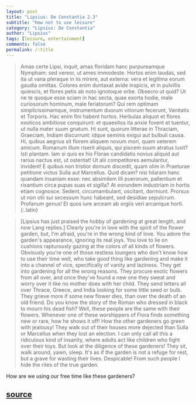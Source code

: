 ```yaml
---
layout: post
title: "Lipsius: De Constantia 2.3"
subtitle: "How not to use leisure"
category: "Lipsius: De Constantia"
author: "Lipsius"
tags: [leisure, entertainment]
comments: false
permalink: /:title
---
```


> Amas certe Lipsi, inquit, amas floridam hanc purpureamque Nympham: sed vereor, ut ames immodeste. Hortos enim laudas, sed ita ut vana pleraque in iis mirere, aut externa: vera et legitima eorum gaudia omittas. Colores enim duntaxat avide inspicis, et in pulvillis quiescis, et flores petis ab noto ignotoque orbe. Obsecro ut quid? Ut ne te quoque esse sciam in hac secta, quae exorta hodie, male curiosorum hominum, male feriatorum? Qui rem optimam simplicissimamque, instrumentum duorum vitiorum fecerunt, Vanitatis et Torporis. Hac enim fini habent hortos. Herbulas aliquot et flores exoticos ambitiose conquirunt: et quaesitos ita anxie fovent et tuentur, ut nulla mater suum gnatum. Hi sunt, quorum litterae in Thraciam, Graeciam, Indiam discurrunt: idque seminis exigui aut bulbuli causa. Hi, quibus aegrius sit florem aliquem novum mori, quam veterem amicum. Romanum illum riserit aliquis, qui piscem suum atratus luxit? Isti plantam. Iam si quis ex his Florae candidatis novius aliquid aut rarius nactus est, ut ostentat! Ut alii competitores aemulantur, invident! E quibus non tristior domum discedit, quam olim in Praeturae petitione victus Sulla aut Marcellus. Quid dicam? nisi hilaram hanc quandam insaniam esse: nec absimilem illi puerorum, pallentium et rixantium circa pupas suas et sigilla? At eorundem industriam in hortis etiam cognosce. Sedent, circumambulant, oscitant, dormiunt. Prorsus ut non otii sui secessum hunc habeant, sed desidiae sepulcrum. Profanum genus! Et quos iure arceam ab orgiis veri arcanique horti.
{:.latin}

> [Lipsius has just praised the hobby of gardening at great length, and now Lang replies.] Clearly you're in love with the spirit of the flower garden, but, I'm afraid, you're in the wrong kind of love. You adore the garden's appearance, ignoring its real joys. You love to lie on cushions rapturously gazing at the colors of all kinds of flowers. Obviously you're one of those restless loungers who don't know how to use their time well, who take good thing like gardening and make it into a channel of vice, specifically of vanity and laziness. They get into gardening for all the wrong reasons. They procure exotic flowers from all over, and once they've found a new one they sweat and worry over it like no mother does with her child. They send letters all over Thrace, Greece, and India looking for some little seed or bulb. They grieve more if some new flower dies, than over the death of an old friend. Do you know the story of the Roman who dressed in black to mourn his dead fish? Well, these people are the same with their flowers. Whenever one of these worshippers of Flora finds something new or rare, how he shows it off! How the other gardeners go green with jealousy! They walk out of their houses more dejected than Sulla or Marcellus when they lost an election. I can only call all this a ridiculous kind of insanity, where adults act like children who fight over their toys. But look at the diligence of these gardeners! They sit, walk around, yawn, sleep. It's as if the garden is not a refuge for rest, but a grave for wasting their lives. Despicable! From such people I hide the rites of the true garden.

How are we using our free time like these gardeners?

<h2 class="post-source"><a href="https://books.google.com/books?id=ZmpSAAAAcAAJ&pg=PA44#v=onepage&q&f=true"><i class="fas fa-book" aria-hidden="true"></i> source</a></h2>